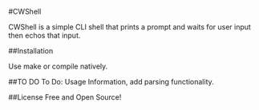#CWShell

CWShell is a simple CLI shell that prints a prompt and waits for user input then echos that input.

##Installation

Use make or compile natively.

##TO DO
To Do: Usage Information, add parsing functionality.

##License
Free and Open Source!